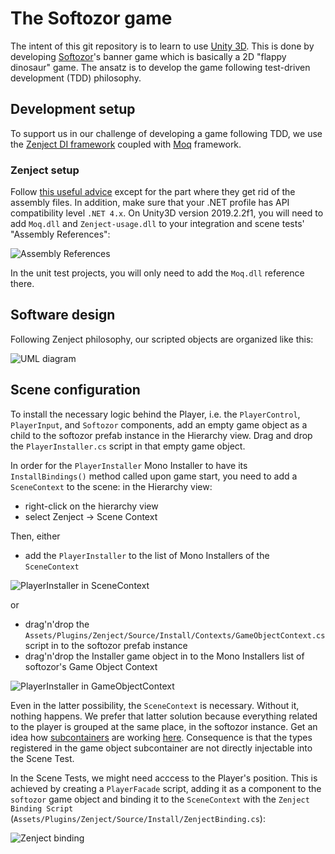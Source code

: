 # The Softozor game

The intent of this git repository is to learn to use [Unity 3D](www.unity3d.com). This is done by developing [Softozor](www.softozor.ch)'s banner game which is basically a 2D "flappy dinosaur" game. The ansatz is to develop the game following test-driven development (TDD) philosophy.

## Development setup

To support us in our challenge of developing a game following TDD, we use the [Zenject DI framework](https://github.com/modesttree/Zenject) coupled with [Moq](https://github.com/Moq/moq4/wiki/Quickstart) framework.

### Zenject setup

Follow [this useful advice](http://adamsingle.com/unit-testing-in-unity-with-zenject-unirx-and-moq/) except for the part where they get rid of the assembly files. In addition, make sure that your .NET profile has API compatibility level `.NET 4.x`. On Unity3D version 2019.2.2f1, you will need to add `Moq.dll` and `Zenject-usage.dll` to your integration and scene tests' "Assembly References":

![Assembly References](/doc/img/AssemblyReferences.png)

In the unit test projects, you will only need to add the `Moq.dll` reference there.

## Software design

Following Zenject philosophy, our scripted objects are organized like this:

![UML diagram](/doc/img/UML.png)

## Scene configuration

To install the necessary logic behind the Player, i.e. the `PlayerControl`, `PlayerInput`, and `Softozor` components, add an empty game object as a child to the softozor prefab instance in the Hierarchy view. Drag and drop the `PlayerInstaller.cs` script in that empty game object. 

In order for the `PlayerInstaller` Mono Installer to have its `InstallBindings()` method called upon game start, you need to add a `SceneContext` to the scene: in the Hierarchy view:

  * right-click on the hierarchy view
  * select Zenject -> Scene Context

Then, either

  * add the `PlayerInstaller` to the list of Mono Installers of the `SceneContext`

![PlayerInstaller in SceneContext](/doc/img/PlayerInstallerInSceneContext.png)

or 

  * drag'n'drop the `Assets/Plugins/Zenject/Source/Install/Contexts/GameObjectContext.cs` script in to the softozor prefab instance
  * drag'n'drop the Installer game object in to the Mono Installers list of softozor's Game Object Context

![PlayerInstaller in GameObjectContext](/doc/img/PlayerInstallerInGameObjectContext.png)

Even in the latter possibility, the `SceneContext` is necessary. Without it, nothing happens. We prefer that latter solution because everything related to the player is grouped at the same place, in the softozor instance. Get an idea how [subcontainers](https://github.com/modesttree/Zenject/blob/master/Documentation/SubContainers.md#using-game-object-contexts) are working [here](https://stackoverflow.com/questions/57286720/zenject-mono-installer-not-called-in-scene-tests-under-some-circumstances/57327521#57327521). Consequence is that the types registered in the game object subcontainer are not directly injectable into the Scene Test.

In the Scene Tests, we might need acccess to the Player's position. This is achieved by creating a `PlayerFacade` script, adding it as a component to the `softozor` game object and binding it to the `SceneContext` with the `Zenject Binding Script` (`Assets/Plugins/Zenject/Source/Install/ZenjectBinding.cs`):

![Zenject binding](/doc/img/ZenjectBinding.png)
